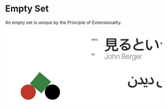 # Empty Set

An empty set is unique by the Principle of Extensionality.

![Empty Set](./assets/img/png.png)

